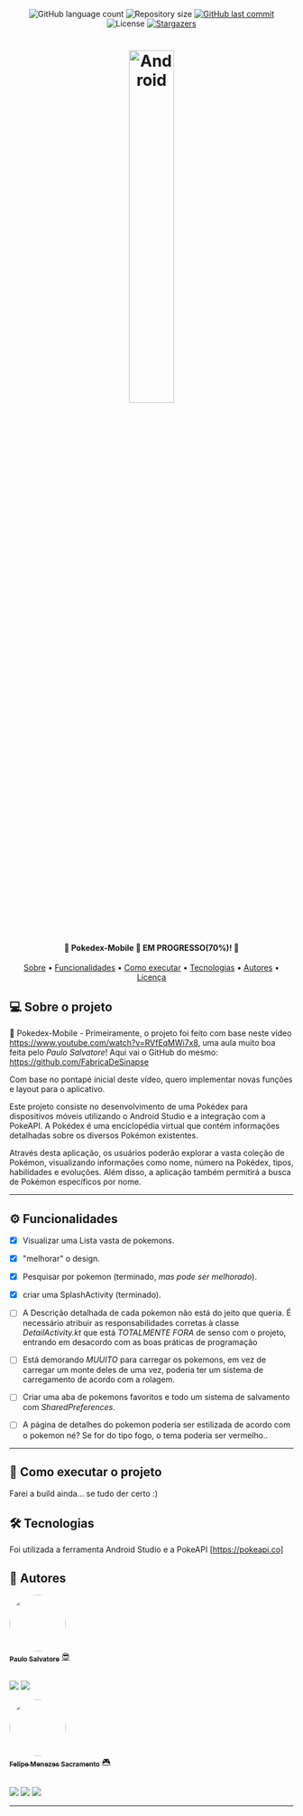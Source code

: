 <p align="center">
  <img alt="GitHub language count" src="https://img.shields.io/github/languages/count/Felipe-exec/Pokedex-Mobile?color=%2304D361">

  <img alt="Repository size" src="https://img.shields.io/github/repo-size/Felipe-exec/Pokedex-Mobile">
  
  <a href="https://github.com/Felipe-exec/Pokedex-Mobile/commits/main">
    <img alt="GitHub last commit" src="https://img.shields.io/github/last-commit/Felipe-exec/Pokedex-Mobile">
  </a>
    
   <img alt="License" src="https://img.shields.io/badge/license-MIT-brightgreen">
   <a href="https://github.com/tgmarinho/README-ecoleta/stargazers">
    <img alt="Stargazers" src="https://img.shields.io/github/stars/Felipe-exec/Pokedex-Mobile?style=social">
  </a>  
</p>

<h1 align="center">
    <img alt="Android" title="#Pokedex-Mobile" width="40%" src="https://66.media.tumblr.com/04bbb6a44e6ac6c9f5d6cddf308d1b5a/tumblr_mr323otPd81rfjowdo1_500.gif" />
</h1>

<h4 align="center"> 
	📱 Pokedex-Mobile 📲 EM PROGRESSO(70%)! 📘
</h4>

<p align="center">
 <a href="#-sobre-o-projeto">Sobre</a> •
 <a href="#%EF%B8%8F-funcionalidades">Funcionalidades</a> •
 <a href="#-como-executar-o-projeto">Como executar</a> • 
 <a href="#-tecnologias">Tecnologias</a> • 
 <a href="#-autores">Autores</a> • 
 <a href="#-licença">Licença</a>
</p>

## 💻 Sobre o projeto

📱 Pokedex-Mobile - Primeiramente, o projeto foi feito com base neste vídeo https://www.youtube.com/watch?v=RVfEqMWi7x8, uma aula muito boa feita pelo *Paulo Salvatore*! Aqui vai o GitHub do mesmo: https://github.com/FabricaDeSinapse

Com base no pontapé inicial deste vídeo, quero implementar novas funções e layout para o aplicativo.

Este projeto consiste no desenvolvimento de uma Pokédex para dispositivos móveis utilizando o Android Studio e a integração com a PokeAPI. A Pokédex é uma enciclopédia virtual que contém informações detalhadas sobre os diversos Pokémon existentes.

Através desta aplicação, os usuários poderão explorar a vasta coleção de Pokémon, visualizando informações como nome, número na Pokédex, tipos, habilidades e evoluções. Além disso, a aplicação também permitirá a busca de Pokémon específicos por nome.

---

## ⚙️ Funcionalidades

- [x] Visualizar uma Lista vasta de pokemons.
- [x] "melhorar" o design.
- [x] Pesquisar por pokemon (terminado, *mas pode ser melhorado*).
- [x] criar uma SplashActivity (terminado).


- [ ] A Descrição detalhada de cada pokemon não está do jeito que queria. É necessário atribuir as responsabilidades corretas à classe *DetailActivity.kt* que está *TOTALMENTE FORA* de senso com o projeto, entrando em desacordo com as boas práticas de programação
- [ ] Está demorando *MUUITO* para carregar os pokemons, em vez de carregar um monte deles de uma vez, poderia ter um sistema de carregamento de acordo com a rolagem.
- [ ] Criar uma aba de pokemons favoritos e todo um sistema de salvamento com *SharedPreferences*.
- [ ] A página de detalhes do pokemon poderia ser estilizada de acordo com o pokemon né? Se for do tipo fogo, o tema poderia ser vermelho..

---

## 🚀 Como executar o projeto

Farei a build ainda... se tudo der certo :)

## 🛠 Tecnologias

Foi utilizada a ferramenta Android Studio e a PokeAPI [https://pokeapi.co]

## 🦸 Autores

<a href="https://github.com/FabricaDeSinapse">
 <img style="border-radius: 50%;" src="https://avatars.githubusercontent.com/u/66227147?v=4" width="100px;" alt=""/>
 <br />
 <sub><b>Paulo Salvatore</b></sub></a> <a href="https://github.com/FabricaDeSinapse" title="GitHub perfil">😎</a>
 
 <br />
 <br />

 <a href="https://www.instagram.com/paulo.salvatoree/" target="_blank"><img src="https://img.shields.io/badge/-Instagram-%23E4405F?style=for-the-badge&logo=instagram&logoColor=white" target="_blank"></a>
 <a href="https://www.linkedin.com/in/salvatorepaulo/" target="_blank"><img src="https://img.shields.io/badge/-LinkedIn-%230077B5?style=for-the-badge&logo=linkedin&logoColor=white" target="_blank"></a>


<a href="https://github.com/Felipe-exec">
 <img style="border-radius: 50%;" src="https://avatars.githubusercontent.com/u/84421730?v=4" width="100px;" alt=""/>
 <br />
 <sub><b>Felipe Menezes Sacramento</b></sub></a> <a href="https://github.com/Felipe-exec" title="GitHub perfil">🎮</a>
 
 <br />
 <br />

 <a href="https://www.instagram.com/felipe_mzss/" target="_blank"><img src="https://img.shields.io/badge/-Instagram-%23E4405F?style=for-the-badge&logo=instagram&logoColor=white" target="_blank"></a>
 <a href = "mailto:mzssacramento@gmail.com"><img src="https://img.shields.io/badge/-Gmail-%23333?style=for-the-badge&logo=gmail&logoColor=white" target="_blank"></a>
 <a href="https://www.linkedin.com/in/felipe-sacramento-8a03ba212/" target="_blank"><img src="https://img.shields.io/badge/-LinkedIn-%230077B5?style=for-the-badge&logo=linkedin&logoColor=white" target="_blank"></a>
 
---

